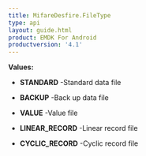 ```yaml
---
title: MifareDesfire.FileType
type: api
layout: guide.html
product: EMDK For Android
productversion: '4.1'
---
```





**Values:**

* **STANDARD** -Standard data file

* **BACKUP** -Back up data file

* **VALUE** -Value file

* **LINEAR_RECORD** -Linear record file

* **CYCLIC_RECORD** -Cyclic record file












